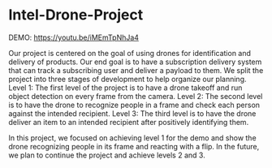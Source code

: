 # Intel-Drone-Project
DEMO: https://youtu.be/iMEmTpNhJa4

Our project is centered on the goal of using drones for identification and delivery of products. Our end goal is to have a subscription
delivery system that can track a subscribing user and deliver a payload to them. We split the project into three stages of development to 
help organize our planning. Level 1: The first level of the project is to have a drone takeoff and run object detection on every frame from
the camera. Level 2: The second level is to have the drone to recognize people in a frame and check each person against the intended 
recipient. Level 3: The third level is to have the drone deliver an item to an intended recipient after positively identifying them.

In this project, we focused on achieving level 1 for the demo and show the drone recognizing people in its frame and reacting with a flip. 
In the future, we plan to continue the project and achieve levels 2 and 3.

